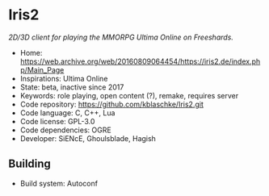 # Iris2

_2D/3D client for playing the MMORPG Ultima Online on Freeshards._

- Home: https://web.archive.org/web/20160809064454/https://iris2.de/index.php/Main_Page
- Inspirations: Ultima Online
- State: beta, inactive since 2017
- Keywords: role playing, open content (?), remake, requires server
- Code repository: https://github.com/kblaschke/Iris2.git
- Code language: C, C++, Lua
- Code license: GPL-3.0
- Code dependencies: OGRE
- Developer: SiENcE, Ghoulsblade, Hagish

## Building

- Build system: Autoconf
